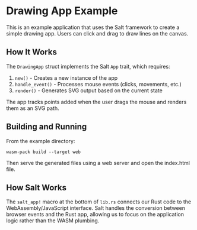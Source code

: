 # Drawing App Example

This is an example application that uses the Salt framework to create a simple drawing app. Users can click and drag to draw lines on the canvas.

## How It Works

The `DrawingApp` struct implements the Salt `App` trait, which requires:

1. `new()` - Creates a new instance of the app
2. `handle_event()` - Processes mouse events (clicks, movements, etc.)
3. `render()` - Generates SVG output based on the current state

The app tracks points added when the user drags the mouse and renders them as an SVG path.

## Building and Running

From the example directory:

```
wasm-pack build --target web
```

Then serve the generated files using a web server and open the index.html file.

## How Salt Works

The `salt_app!` macro at the bottom of `lib.rs` connects our Rust code to the WebAssembly/JavaScript interface. Salt handles the conversion between browser events and the Rust app, allowing us to focus on the application logic rather than the WASM plumbing.